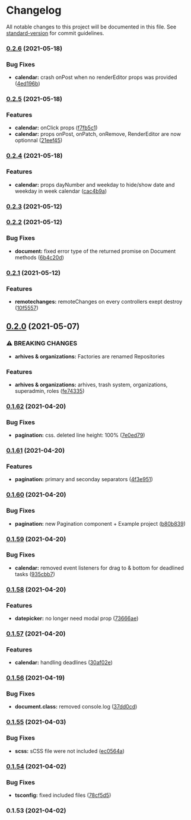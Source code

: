 # Changelog

All notable changes to this project will be documented in this file. See [standard-version](https://github.com/conventional-changelog/standard-version) for commit guidelines.

### [0.2.6](https://github.com/lenacassandre/sunflowers/compare/v0.2.5...v0.2.6) (2021-05-18)


### Bug Fixes

* **calendar:** crash onPost when no renderEditor props was provided ([4ed196b](https://github.com/lenacassandre/sunflowers/commit/4ed196ba3c708c9cec9bc5916f1726c4384e5667))

### [0.2.5](https://github.com/lenacassandre/sunflowers/compare/v0.2.4...v0.2.5) (2021-05-18)


### Features

* **calendar:** onClick props ([f7fb5c1](https://github.com/lenacassandre/sunflowers/commit/f7fb5c106381c1d755b16f5e931ae464a325b5ce))
* **calendar:** props onPost, onPatch, onRemove, RenderEditor are now optionnal ([21eef45](https://github.com/lenacassandre/sunflowers/commit/21eef45e03e18bc4b2aeb3dfe9196afe09ddf52f))

### [0.2.4](https://github.com/lenacassandre/sunflowers/compare/v0.2.3...v0.2.4) (2021-05-18)


### Features

* **calendar:** props dayNumber and weekday to hide/show date and weekday in week calendar ([cac4b9a](https://github.com/lenacassandre/sunflowers/commit/cac4b9af3076cefeae33f06701b09eda8061098a))

### [0.2.3](https://github.com/lenacassandre/sunflowers/compare/v0.2.2...v0.2.3) (2021-05-12)

### [0.2.2](https://github.com/lenacassandre/sunflowers/compare/v0.2.1...v0.2.2) (2021-05-12)


### Bug Fixes

* **document:** fixed error type of the returned promise on Document methods ([6b4c20d](https://github.com/lenacassandre/sunflowers/commit/6b4c20d158de1a6d1637e0ed7b5804b253cf48ee))

### [0.2.1](https://github.com/lenacassandre/sunflowers/compare/v0.2.0...v0.2.1) (2021-05-12)


### Features

* **remotechanges:** remoteChanges on every controllers exept destroy ([10f5557](https://github.com/lenacassandre/sunflowers/commit/10f5557966b009aa3e8618cd6897b2a1d9135f9c))

## [0.2.0](https://github.com/lenacassandre/sunflowers/compare/v0.1.62...v0.2.0) (2021-05-07)


### ⚠ BREAKING CHANGES

* **arhives & organizations:** Factories are renamed Repositories

### Features

* **arhives & organizations:** arhives, trash system, organizations, superadmin, roles ([fe74335](https://github.com/lenacassandre/sunflowers/commit/fe743355f665a739cab7f97c881355f6c63c4b5f))

### [0.1.62](https://github.com/lenacassandre/sunflowers/compare/v0.1.61...v0.1.62) (2021-04-20)


### Bug Fixes

* **pagination:** css. deleted line height: 100% ([7e0ed79](https://github.com/lenacassandre/sunflowers/commit/7e0ed79aa2d7cb11ac2fad9892df0f2073beefe0))

### [0.1.61](https://github.com/lenacassandre/sunflowers/compare/v0.1.60...v0.1.61) (2021-04-20)


### Features

* **pagination:** primary and seconday separators ([4f3e951](https://github.com/lenacassandre/sunflowers/commit/4f3e951162b4de7313b10b23afa4b397a088f1e4))

### [0.1.60](https://github.com/lenacassandre/sunflowers/compare/v0.1.59...v0.1.60) (2021-04-20)


### Bug Fixes

* **pagination:** new Pagination component + Example project ([b80b839](https://github.com/lenacassandre/sunflowers/commit/b80b8393471555a1454db84720ce15d733df183f))

### [0.1.59](https://github.com/lenacassandre/sunflowers/compare/v0.1.58...v0.1.59) (2021-04-20)


### Bug Fixes

* **calendar:** removed event listeners for drag to & bottom for deadlined tasks ([935cbb7](https://github.com/lenacassandre/sunflowers/commit/935cbb7401bfa2a8f4b00c214f619c2c65009897))

### [0.1.58](https://github.com/lenacassandre/sunflowers/compare/v0.1.57...v0.1.58) (2021-04-20)


### Features

* **datepicker:** no longer need modal prop ([73666ae](https://github.com/lenacassandre/sunflowers/commit/73666aef348274448516ed3b409849091a5701e0))

### [0.1.57](https://github.com/lenacassandre/sunflowers/compare/v0.1.56...v0.1.57) (2021-04-20)


### Features

* **calendar:** handling deadlines ([30af02e](https://github.com/lenacassandre/sunflowers/commit/30af02e3ef21b09714f1ef66f2f7119719be9537))

### [0.1.56](https://github.com/lenacassandre/sunflowers/compare/v0.1.55...v0.1.56) (2021-04-19)


### Bug Fixes

* **document.class:** removed console.log ([37dd0cd](https://github.com/lenacassandre/sunflowers/commit/37dd0cdd3b39061408215bfeceb507fe94e89ce8))

### [0.1.55](https://github.com/lenacassandre/sunflowers/compare/v0.1.54...v0.1.55) (2021-04-03)


### Bug Fixes

* **scss:** sCSS file were not included ([ec0564a](https://github.com/lenacassandre/sunflowers/commit/ec0564aafa67500435739148aae0a1bfcf38ab4d))

### [0.1.54](https://github.com/lenacassandre/sunflowers/compare/v0.1.53...v0.1.54) (2021-04-02)


### Bug Fixes

* **tsconfig:** fixed included files ([78cf5d5](https://github.com/lenacassandre/sunflowers/commit/78cf5d54832ae312ff50855bf6ac0c153b42d002))

### 0.1.53 (2021-04-02)
